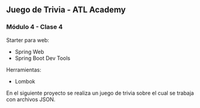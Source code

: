 ## Juego de Trivia - ATL Academy

### Módulo 4 - Clase 4

Starter para web:
* Spring Web
* Spring Boot Dev Tools

Herramientas:
* Lombok

En el siguiente proyecto se realiza un juego de trivia sobre el cual se trabaja con archivos JSON.
